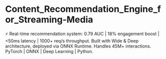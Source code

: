 # Content_Recommendation_Engine_for_Streaming-Media
⚡ Real-time recommendation system: 0.79 AUC | 18% engagement boost | &lt;50ms latency | 1000+ req/s throughput. Built with Wide &amp; Deep architecture, deployed via ONNX Runtime. Handles 45M+ interactions. PyTorch | ONNX | Deep Learning | Python.
